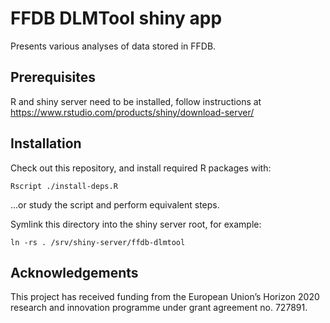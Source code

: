 # FFDB DLMTool shiny app

Presents various analyses of data stored in FFDB.

## Prerequisites

R and shiny server need to be installed, follow instructions at https://www.rstudio.com/products/shiny/download-server/

## Installation

Check out this repository, and install required R packages with:

    Rscript ./install-deps.R

...or study the script and perform equivalent steps.

Symlink this directory into the shiny server root, for example:

    ln -rs . /srv/shiny-server/ffdb-dlmtool

## Acknowledgements

This project has received funding from the European Union’s Horizon 2020 research and innovation programme under grant agreement no. 727891.
